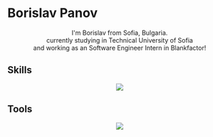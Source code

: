 # Borislav Panov

<p align="center" width="100%">
    I'm Borislav from Sofia, Bulgaria.<br>
    currently studying in Technical University of Sofia<br>
    and working as an Software Engineer Intern in Blankfactor!
</p>


## Skills

<p align="center">
  <a href="https://skillicons.dev">
    <img src="https://skillicons.dev/icons?i=js,nodejs,react,python,html,css&perline=3&theme=dark" />
  </a>
</p>


## Tools


<p align="center">
  <a href="https://skillicons.dev">
    <img src="https://skillicons.dev/icons?i=vscode,github,stackoverflow,bootstrap,git,postman&perline=3&theme=dark" />
  </a>
</p>
